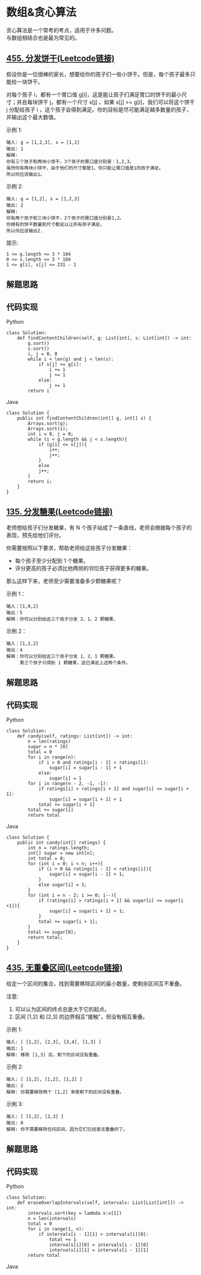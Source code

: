 # 数组&贪心算法  
贪心算法是一个常考的考点，适用于许多问题。  
与数组相结合也是最为常见的。  

## [455. 分发饼干(Leetcode链接)](https://leetcode-cn.com/problems/assign-cookies/)  
假设你是一位很棒的家长，想要给你的孩子们一些小饼干。但是，每个孩子最多只能给一块饼干。

对每个孩子 i，都有一个胃口值 g[i]，这是能让孩子们满足胃口的饼干的最小尺寸；并且每块饼干 j，都有一个尺寸 s[j] 。如果 s[j] >= g[i]，我们可以将这个饼干 j 分配给孩子 i ，这个孩子会得到满足。你的目标是尽可能满足越多数量的孩子，并输出这个最大数值。

示例 1:
```
输入: g = [1,2,3], s = [1,1]  
输出: 1  
解释:   
你有三个孩子和两块小饼干，3个孩子的胃口值分别是：1,2,3。  
虽然你有两块小饼干，由于他们的尺寸都是1，你只能让胃口值是1的孩子满足。  
所以你应该输出1。  
```
示例 2:
```
输入: g = [1,2], s = [1,2,3]  
输出: 2  
解释:   
你有两个孩子和三块小饼干，2个孩子的胃口值分别是1,2。  
你拥有的饼干数量和尺寸都足以让所有孩子满足。  
所以你应该输出2.
```
提示:
```
1 <= g.length <= 3 * 104  
0 <= s.length <= 3 * 104  
1 <= g[i], s[j] <= 231 - 1  
```
## 解题思路

## 代码实现
Python
```
class Solution:
    def findContentChildren(self, g: List[int], s: List[int]) -> int:
        g.sort()
        s.sort()
        i, j = 0, 0
        while i < len(g) and j < len(s):
            if s[j] >= g[i]:
                i += 1
                j += 1
            else:
                j += 1
        return i
```
Java
```
class Solution {
    public int findContentChildren(int[] g, int[] s) {
        Arrays.sort(g);
        Arrays.sort(s);
        int i = 0, j = 0;
        while (i < g.length && j < s.length){
            if (g[i] <= s[j]){
                i++;
                j++;
            }
            else
            j++;
        }
        return i;
    }
}
```

## [135. 分发糖果(Leetcode链接)](https://leetcode-cn.com/problems/candy/)
老师想给孩子们分发糖果，有 N 个孩子站成了一条直线，老师会根据每个孩子的表现，预先给他们评分。

你需要按照以下要求，帮助老师给这些孩子分发糖果：

* 每个孩子至少分配到 1 个糖果。
* 评分更高的孩子必须比他两侧的邻位孩子获得更多的糖果。

那么这样下来，老师至少需要准备多少颗糖果呢？

示例 1：
```
输入：[1,0,2]  
输出：5  
解释：你可以分别给这三个孩子分发 2、1、2 颗糖果。  
```
示例 2：
```
输入：[1,2,2]   
输出：4   
解释：你可以分别给这三个孩子分发 1、2、1 颗糖果。   
     第三个孩子只得到 1 颗糖果，这已满足上述两个条件。
```

## 解题思路

## 代码实现
Python
```
class Solution:
    def candy(self, ratings: List[int]) -> int:
        n = len(ratings)
        sugar = n * [0]
        total = 0
        for i in range(n):
            if i > 0 and ratings[i - 1] < ratings[i]:
                sugar[i] = sugar[i - 1] + 1
            else:
                sugar[i] = 1
        for i in range(n - 2, -1, -1):
            if ratings[i] > ratings[i + 1] and sugar[i] <= sugar[i + 1]:
                sugar[i] = sugar[i + 1] + 1
            total += sugar[i + 1]
        total += sugar[i]
        return total
```
Java
```
class Solution {
    public int candy(int[] ratings) {
        int n = ratings.length;
        int[] sugar = new int[n];
        int total = 0;
        for (int i = 0; i < n; i++){
            if (i > 0 && ratings[i - 1] < ratings[i]){
                sugar[i] = sugar[i - 1] + 1;
            }
            else sugar[i] = 1;
        }
        for (int i = n - 2; i >= 0; i--){
            if (ratings[i] > ratings[i + 1] && sugar[i] <= sugar[i +1]){
                sugar[i] = sugar[i + 1] + 1;
            }
            total += sugar[i + 1];
        }
        total += sugar[0];
        return total;
    }
}
```

## [435. 无重叠区间(Leetcode链接)](https://leetcode-cn.com/problems/non-overlapping-intervals/)
给定一个区间的集合，找到需要移除区间的最小数量，使剩余区间互不重叠。

注意:  
1. 可以认为区间的终点总是大于它的起点。
2. 区间 [1,2] 和 [2,3] 的边界相互“接触”，但没有相互重叠。

示例 1:
```
输入: [ [1,2], [2,3], [3,4], [1,3] ]  
输出: 1  
解释: 移除 [1,3] 后，剩下的区间没有重叠。  
```
示例 2:
```
输入: [ [1,2], [1,2], [1,2] ]  
输出: 2  
解释: 你需要移除两个 [1,2] 来使剩下的区间没有重叠。  
```
示例 3:
```
输入: [ [1,2], [2,3] ]  
输出: 0  
解释: 你不需要移除任何区间，因为它们已经是无重叠的了。  
```

## 解题思路

## 代码实现
Python
```
class Solution:
    def eraseOverlapIntervals(self, intervals: List[List[int]]) -> int:
        intervals.sort(key = lambda x:x[1])
        n = len(intervals)
        total = 0
        for i in range(1, n):
            if intervals[i - 1][1] > intervals[i][0]:
                total += 1
                intervals[i][0] = intervals[i - 1][0]
                intervals[i][1] = intervals[i - 1][1]
        return total
```
Java
```

```
